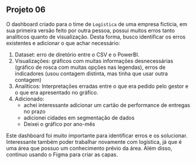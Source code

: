 ## Projeto 06

O dashboard criado para o time de ```Logística``` de uma empresa fictícia, em sua primeira versão feito por outra pessoa, possui muitos erros tanto analíticos quanto de visualização.
Desta forma, busco identificar os erros existentes e adicionar o que achar necessário:

1. Dataset: erro de diretório entre o CSV e o PowerBI.
2. Visualizações: gráficos com muitas informações desnecessárias (gráfico de rosca com muitas opções nas legendas), erros de indicadores (usou contagem distinta, mas tinha que usar outra contagem)
3. Analíticos: Interpretações erradas entre o que era pedido pelo gestor e o que era apresentado no gráfico.
4. Adicionado:
   * achei interessante adicionar um cartão de performance de entregas no prazo
   * adicionei cidades em segmentação de dados
   * Deixei o gráfico por ano-mês

Este dashboard foi muito importante para identificar erros e os solucionar. Interessante também poder trabalhar novamente com logística, já que é uma área que possuo um conhecimento prévio da área. Além disso, continuo usando o Figma para criar as capas.
